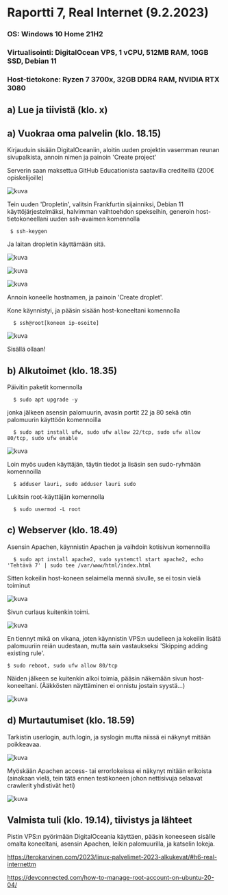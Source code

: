 
# Raportti 7, Real Internet (9.2.2023)

### OS: Windows 10 Home 21H2
### Virtualisointi: DigitalOcean VPS, 1 vCPU, 512MB RAM, 10GB SSD, Debian 11
### Host-tietokone: Ryzen 7 3700x, 32GB DDR4 RAM, NVIDIA RTX 3080



## a) Lue ja tiivistä (klo. x)

## a) Vuokraa oma palvelin (klo. 18.15)

Kirjauduin sisään DigitalOceaniin, aloitin uuden projektin vasemman reunan sivupalkista, annoin nimen ja painoin 'Create project' 

Serverin saan maksettua GitHub Educationista saatavilla crediteillä (200€ opiskelijoille)

![kuva](https://user-images.githubusercontent.com/122888655/217870221-d1e4de4c-9850-4d26-81ac-4ba9c525713c.png)


Tein uuden 'Dropletin', valitsin Frankfurtin sijainniksi, Debian 11 käyttöjärjestelmäksi, halvimman vaihtoehdon spekseihin, generoin host-tietokoneellani uuden ssh-avaimen komennolla

     $ ssh-keygen

Ja laitan dropletin käyttämään sitä. 

![kuva](https://user-images.githubusercontent.com/122888655/217870790-1d400705-25d2-4e0a-bb88-9328231595c0.png)

![kuva](https://user-images.githubusercontent.com/122888655/217871528-2e8e93f7-0697-4c42-91b3-882eba32c3e2.png)

![kuva](https://user-images.githubusercontent.com/122888655/217872304-7bdc52f1-aeaf-4475-b154-11de07fc33a2.png)

Annoin koneelle hostnamen, ja painoin 'Create droplet'.

Kone käynnistyi, ja pääsin sisään host-koneeltani komennolla 

      $ ssh@root[koneen ip-osoite]
      
![kuva](https://user-images.githubusercontent.com/122888655/217877621-7a1c1079-5cdf-4e33-a989-5f3bf5372ec3.png)

Sisällä ollaan!

## b) Alkutoimet (klo. 18.35)

Päivitin paketit komennolla

      $ sudo apt upgrade -y
      
jonka jälkeen asensin palomuurin, avasin portit 22 ja 80 sekä otin palomuurin käyttöön komennoilla 

      $ sudo apt install ufw, sudo ufw allow 22/tcp, sudo ufw allow 80/tcp, sudo ufw enable
      
![kuva](https://user-images.githubusercontent.com/122888655/217879179-1718685a-68f6-4335-b975-7aed8b6dd2f3.png)

Loin myös uuden käyttäjän, täytin tiedot ja lisäsin sen sudo-ryhmään komennoilla 

      $ adduser lauri, sudo adduser lauri sudo
      
Lukitsin root-käyttäjän komennolla 

      $ sudo usermod -L root
      
## c) Webserver (klo. 18.49)

Asensin Apachen, käynnistin Apachen ja vaihdoin kotisivun komennoilla

      $ sudo apt install apache2, sudo systemctl start apache2, echo 'Tehtävä 7' | sudo tee /var/www/html/index.html

Sitten kokeilin host-koneen selaimella mennä sivulle, se ei tosin vielä toiminut

![kuva](https://user-images.githubusercontent.com/122888655/217883069-2e03af5e-467a-49b3-a138-587a3037921c.png)

Sivun curlaus kuitenkin toimi. 

![kuva](https://user-images.githubusercontent.com/122888655/217883845-d5df9ae3-1ce2-448f-85ac-f752b58d764e.png)

En tiennyt mikä on vikana, joten käynnistin VPS:n uudelleen ja kokeilin lisätä palomuuriin reiän uudestaan, mutta sain vastaukseksi 'Skipping adding existing rule'.

    $ sudo reboot, sudo ufw allow 80/tcp
    
Näiden jälkeen se kuitenkin alkoi toimia, pääsin näkemään sivun host-koneeltani. (Ääkkösten näyttäminen ei onnistu jostain syystä...)
    
![kuva](https://user-images.githubusercontent.com/122888655/217884124-67327506-7c91-4d64-bd36-f312ac5a438e.png)


## d) Murtautumiset (klo. 18.59)

Tarkistin userlogin, auth.login, ja syslogin mutta niissä ei näkynyt mitään poikkeavaa.

![kuva](https://user-images.githubusercontent.com/122888655/217885530-5742cafa-da5d-4c29-8616-1a0ce89d1a2c.png)

Myöskään Apachen access- tai errorlokeissa ei näkynyt mitään erikoista (ainakaan vielä, tein tätä ennen testikoneen johon nettisivuja selaavat crawlerit yhdistivät heti)

![kuva](https://user-images.githubusercontent.com/122888655/217886546-a637950c-f976-4eee-b275-a898c616a590.png)



## Valmista tuli (klo. 19.14), tiivistys ja lähteet 

Pistin VPS:n pyörimään DigitalOceania käyttäen, pääsin koneeseen sisälle omalta koneeltani, asensin Apachen, leikin palomuurilla, ja katselin lokeja.

https://terokarvinen.com/2023/linux-palvelimet-2023-alkukevat/#h6-real-internettm

https://devconnected.com/how-to-manage-root-account-on-ubuntu-20-04/
